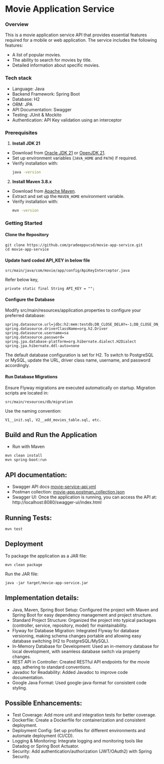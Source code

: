 # Movie Application Service

### Overview

This is a movie application service API that provides essential features required for a mobile or web application. The service includes the following features:

* A list of popular movies.
* The ability to search for movies by title.
* Detailed information about specific movies.

### Tech stack
* Language: Java
* Backend Framework: Spring Boot
* Database: H2
* ORM: JPA
* API Documentation: Swagger
* Testing: JUnit & Mockito
* Authentication: API Key validation using an interceptor

### Prerequisites
1. **Install JDK 21**
- Download from [Oracle JDK 21](https://www.oracle.com/java/technologies/javase/jdk21-archive-downloads.html) or [OpenJDK 21](https://jdk.java.net/21/).
- Set up environment variables (`JAVA_HOME` and `PATH`) if required.
- Verify installation with:
  ```sh
  java -version
  ```
2. **Install Maven 3.8.x**
- Download from [Apache Maven](https://maven.apache.org/download.cgi).
- Extract and set up the `MAVEN_HOME` environment variable.
- Verify installation with:
  ```sh
  mvn -version
  ``` 

### Getting Started

#### Clone the Repository
```
git clone https://github.com/pradeeppucsd/movie-app-service.git
cd movie-app-service
```
#### Update hard coded API_KEY in below file 
```
src/main/java/com/movie/app/config/ApiKeyInterceptor.java
```
Refer below key,
```
private static final String API_KEY = "";
```

#### Configure the Database
Modify src/main/resources/application.properties to configure your preferred database:
```
spring.datasource.url=jdbc:h2:mem:testdb;DB_CLOSE_DELAY=-1;DB_CLOSE_ON_EXIT=FALSE
spring.datasource.driverClassName=org.h2.Driver
spring.datasource.username=sa
spring.datasource.password=
spring.jpa.database-platform=org.hibernate.dialect.H2Dialect
spring.jpa.hibernate.ddl-auto=none
```
The default database configuration is set for H2. To switch to PostgreSQL or MySQL, update the URL, driver class name, username, and password accordingly.

#### Run Database Migrations
Ensure Flyway migrations are executed automatically on startup. Migration scripts are located in:
```
src/main/resources/db/migration
```
Use the naming convention:
```
V1__init.sql, V2__add_movies_table.sql, etc.
```

## Build and Run the Application
* Run with Maven
```
mvn clean install
mvn spring-boot:run
```

## API documentation: 
* Swagger API docs
[movie-service-api.yml](api-docs/movie-service-api.yml)
* Postman collection:
[movie-app.postman_collection.json](api-docs/postman-collection/movie-app.postman_collection.json)
* Swagger UI: Once the application is running, you can access the API at:
http://localhost:8080/swagger-ui/index.html

## Running Tests:
```
mvn test
```

## Deployment
To package the application as a JAR file:
```
mvn clean package
```
Run the JAR file:
```
java -jar target/movie-app-service.jar
```

## Implementation details:
* Java, Maven, Spring Boot Setup: Configured the project with Maven and Spring Boot for easy dependency management and project structure.
* Standard Project Structure: Organized the project into typical packages (controller, service, repository, model) for maintainability. 
* Flyway for Database Migration: Integrated Flyway for database versioning, making schema changes portable and allowing easy database switching (H2 to PostgreSQL/MySQL). 
* In-Memory Database for Development: Used an in-memory database for local development, with seamless database switch via property changes. 
* REST API in Controller: Created RESTful API endpoints for the movie app, adhering to standard conventions. 
* Javadoc for Readability: Added Javadoc to improve code documentation. 
* Google Java Format: Used google-java-format for consistent code styling.

## Possible Enhancements:
* Test Coverage: Add more unit and integration tests for better coverage.
* Dockerfile: Create a Dockerfile for containerization and consistent deployment. 
* Deployment Config: Set up profiles for different environments and automate deployment (CI/CD). 
* Logging & Monitoring: Integrate logging and monitoring tools like Datadog or Spring Boot Actuator.
* Security: Add authentication/authorization (JWT/OAuth2) with Spring Security.

